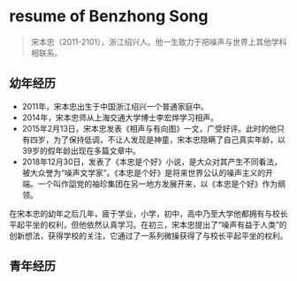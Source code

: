 # resume of Benzhong Song

> 宋本忠（2011-2101），浙江绍兴人。他一生致力于把噪声与世界上其他学科相联系。

## 幼年经历
- 2011年，宋本忠出生于中国浙江绍兴一个普通家庭中。
- 2014年，宋本忠师从上海交通大学博士李宏烨学习相声。
- 2015年2月13日，宋本忠发表《相声与有向图》一文，广受好评。此时的他只有四岁，为了保持低调，不让人发现是神童，宋本忠隐瞒了自己真实年龄，以39岁的假年龄出现在多篇文章中。
- 2018年12月30日，发表了《本忠是个好》小说，是大众对其产生不同看法，被大众誉为“噪声文学家”。《本忠是个好》是将来世界公认的噪声主义的开端。一个叫作㗊党的袖珍集团在另一地方发展开来，以《本忠是个好》作为纲领。

在宋本忠的幼年之后几年，疲于学业，小学，初中，高中乃至大学他都拥有与校长平起平坐的权利，但他依然认真学习。在初三，宋本忠提出了“噪声有益于人类”的创新想法，获得学校的关注，它通过了一系列微操获得了与校长平起平坐的权利。

## 青年经历



